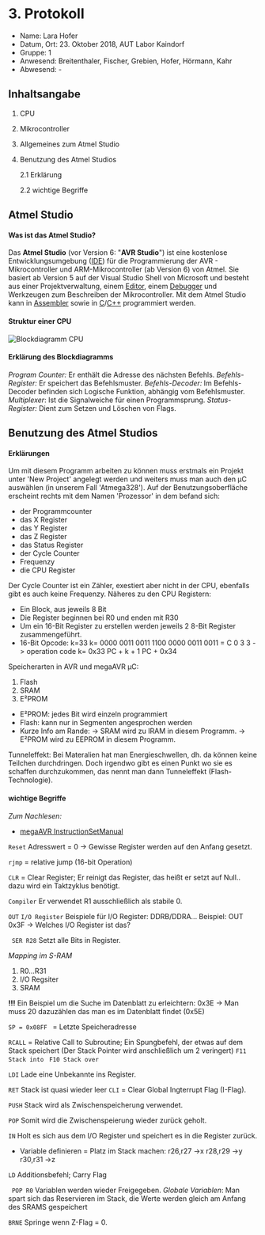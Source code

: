  # 3. Protokoll	
 - Name: Lara Hofer
 - Datum, Ort: 23. Oktober 2018, AUT Labor Kaindorf
 - Gruppe: 1
 - Anwesend: Breitenthaler, Fischer, Grebien, Hofer, Hörmann, Kahr
 - Abwesend: -

## Inhaltsangabe

 1. CPU
 
 2. Mikrocontroller
 
 3. Allgemeines zum Atmel Studio

 4. Benutzung des Atmel Studios
 
  	2.1 Erklärung
  
 	 2.2 wichtige Begriffe

## Atmel Studio
#### Was ist das Atmel Studio?
Das **Atmel Studio** (vor Version 6: "**AVR Studio**") ist eine kostenlose Entwicklungsumgebung ([IDE](https://www.mikrocontroller.net/articles/Editoren/IDEs "Editoren/IDEs")) für die Programmierung der AVR - Mikrocontroller und ARM-Mikrocontroller (ab Version 6) von Atmel. Sie basiert ab Version 5 auf der Visual Studio Shell von Microsoft und besteht aus einer Projektverwaltung, einem [Editor](https://www.mikrocontroller.net/articles/Editoren/IDEs#Texteditoren_f.C3.BCr_Programmierer "Editoren/IDEs"), einem [Debugger](https://www.mikrocontroller.net/articles/AVR-Studio#Debugger "AVR-Studio") und Werkzeugen zum Beschreiben der Mikrocontroller.
Mit dem Atmel Studio kann in [Assembler](https://www.mikrocontroller.net/articles/Assembler "Assembler") sowie in [C](https://www.mikrocontroller.net/articles/C "C")/[C++](https://www.mikrocontroller.net/articles/C-Plusplus "C-Plusplus") programmiert werden.
#### Struktur einer CPU
![Blockdiagramm CPU](https://screenshotscdn.firefoxusercontent.com/images/ceda06ce-9a71-4fdb-980c-8f7ba00734cd.png)
#### Erklärung des Blockdiagramms
*Program Counter:* Er enthält die Adresse des nächsten Befehls.
*Befehls-Register:* Er speichert das Befehlsmuster.
*Befehls-Decoder:*  Im Befehls-Decoder befinden sich Logische Funktion, abhängig vom Befehlsmuster.
*Multiplexer*:  Ist die Signalweiche für einen Programmsprung.
*Status-Register:* Dient zum Setzen und Löschen von Flags.
## Benutzung des Atmel Studios
#### Erklärungen
Um mit diesem Programm arbeiten zu können muss erstmals ein Projekt unter 'New Project' angelegt werden und weiters muss man auch den µC auswählen (in unserem Fall 'Atmega328'). Auf der Benutzungsoberfläche erscheint rechts mit dem Namen 'Prozessor' in dem befand sich:

 - der Programmcounter
 -  das X Register
 -  das Y Register
 -  das Z Register
 - das Status Register
 - der Cycle Counter
 - Frequenzy
 - die CPU Register
 
 Der Cycle Counter ist ein Zähler, exestiert aber nicht in der CPU, ebenfalls gibt es auch keine Frequenzy. Näheres zu den CPU Registern:
 - Ein Block, aus jeweils 8 Bit
 - Die Register beginnen bei R0 und enden mit R30
 - Um ein 16-Bit Register zu erstellen werden jeweils 2 8-Bit Register zusammengeführt.
 - 16-Bit Opcode:
k=33
k= 0000 0011 0011
1100 0000 0011 0011
= C	    0		3	3  -> operation code
k= 0x33
PC + k + 1
PC + 0x34

Speicherarten in AVR und megaAVR µC:
1. Flash
2. SRAM
3. E²PROM
- E²PROM: jedes Bit wird einzeln programmiert
- Flash: kann nur in Segmenten angesprochen werden 
- Kurze Info am Rande: 
-> SRAM wird zu IRAM in diesem Programm.
-> E²PROM wird zu EEPROM in diesem Programm.

Tunneleffekt: Bei Materalien hat man Energieschwellen, dh. da können keine Teilchen durchdringen. Doch irgendwo gibt es einen Punkt wo sie es schaffen durchzukommen, das nennt man dann Tunneleffekt (Flash-Technologie).
#### wichtige Begriffe
*Zum Nachlesen:*
- [megaAVR InstructionSetManual](http://ww1.microchip.com/downloads/en/devicedoc/atmel-0856-avr-instruction-set-manual.pdf)

 `Reset`
 Adresswert = 0 -> Gewisse Register werden auf den Anfang gesetzt.
 
`rjmp` 
 = relative jump (16-bit Operation)
 
`CLR` 
= Clear Register; Er reinigt das Register, das heißt er setzt auf Null.. dazu wird ein Taktzyklus benötigt.

`Compiler`
 Er verwendet R1 ausschließlich als stabile 0.

`OUT`
`I/O Register`
 Beispiele für I/O Register: DDRB/DDRA...
Beispiel: OUT 0x3F -> Welches I/O Register ist das? 

` SER R28`
Setzt alle Bits in Register.

*Mapping im S-RAM*
1. R0...R31
2. I/O Regsiter
3. SRAM

 **!!!** Ein Beispiel um die Suche im Datenblatt zu erleichtern:
  0x3E -> Man muss 20 dazuzählen das man es im Datenblatt findet (0x5E)

`SP = 0x08FF `
= Letzte Speicheradresse

`RCALL` 
= Relative Call to Subroutine; Ein Spungbefehl, der etwas auf dem Stack speichert (Der Stack Pointer wird anschließlich um 2 veringert)
`F11 Stack into`
` F10 Stack over`

`LDI`
 Lade eine Unbekannte ins Register.
 
`RET`
Stack ist quasi wieder leer
`CLI`
 = Clear Global Ingterrupt Flag (I-Flag).
 
`PUSH` 
Stack wird als Zwischenspeicherung verwendet.

`POP` 
Somit wird die Zwischenspeierung wieder zurück geholt.

`IN` 
 Holt es sich aus dem I/O Register und speichert es in die Register zurück.
 - Variable definieren = Platz im Stack machen:
	r26,r27 ->x
	r28,r29 ->y
	r30,r31 ->z

`LD`
Additionsbefehl; Carry Flag

` POP R0`
Variablen werden wieder Freigegeben.
*Globale Variablen*: Man spart sich das Reservieren im Stack, die Werte werden gleich am Anfang des SRAMS gespeichert

`BRNE` 
Springe wenn Z-Flag = 0.
 

 


